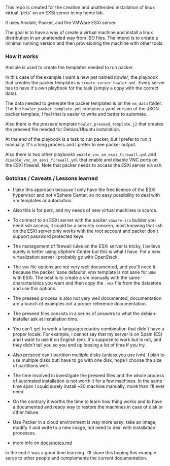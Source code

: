This repo is created for the creation and unattended installation of linux virtual 'pets' on an EXSi server in my home lab.

It uses Ansible, Packer, and the VMWare ESXi server.

The goal is to have a way of create a virtual machine and install a linux distribution in an unattended way from ISO files. The intend is to create a minimal running version and then provisioning the machine with other tools.

### How it works

Ansible is used to create the templates needed to run packer. 

In this case of the example I want a new pet named _howler_, the playbook that creates the packer templates is `create_server_howler.yml`. Every server has to have it's own playbook for the task (simply a copy with the correct data).

The data needed to generate the packer templates is on the `vm_data` folder. The file `howler_packer_template.yml` contains a yaml version of the JSON packer template, I feel that is easier to write and better to automate.
  
Also there is the _preseed_ template `howler_preseed_template.j2` that creates the preseed file needed for Debian/Ubuntu installatión.

At the end of the playbook is a task to run packer, but I prefer to run it manually. It's a long process and I prefer to see packer output.
 
Also there is two other playbooks `enable_vnc_on_esxi_firewall.yml` and `disable_vnc_on_esxi_firewall.yml` that enable and disable VNC ports on the ESXi firewall. Note that packer needs to access the ESXi server vía ssh.


### Gotchas / Caveats / Lessons learned

- I take this approach because I only have the free licence of the ESXi hypervisor and not VSphere Center, so no easy possibility to deal with vm templates or automation.
- Also this is for _pets_, and my needs of new virtual machines is scarce. 
- To connect to an ESXi server with the packer `vmware-iso` builder you need ssh access, it could be a security concern, most knowing that ssh on the ESXi server only works with the root account and packer don't support password protected keys.
- The management of firewall rules on the ESXi server is tricky, I believe surely is better using vSphere Center but this is what I have. For a new virtualization server I probably go with OpenStack.
- The `vmx` file options are not very well documented, and you'll need it because the packer 'sane defaults' vmx template is not sane for use with ESXi. The best is to create a vm manually with the same characteristics you want and then copy the `.vmx` file from the datastore and use this options.
- The preseed process is also not very well documented, documentation are a bunch of examples not a proper reference documentation.
- The preseed files consists in a series of answers to what the debian-installer ask at installation time.
- You can't get to work a language/country combination that didn't have a proper locale. For example, I cannot say that my server is on Spain (ES) and I want to use it on English (en). It's suppose to work but is not, and they didn't tell you so you end up loosing a lot of time if you try.
- Also preseed can't partition multiple disks (unless you use lvm). I plan to use multiple disks butI have to go with one disk, hope I choose tha size of partitions well.

- The time involved in investigate the preseed files and the whole process of automated installation is not worth it for a few machines. In the same time span I could surely install ~20 machine manually, more than I'll ever need.
- On the contrary it worths the time to learn how thing works and to have a documented and ready way to restore the machines in case of disk or other failure.
- Use Packer in a cloud environment is way more easy: take an image, modify it and write to a new image, not need to deal with installation processes.

- more info on [docs/notes.md](docs/notes.md)


In the end it was a good time learning. I'll share this hoping this example serve to other people and complements the current documentation. 

